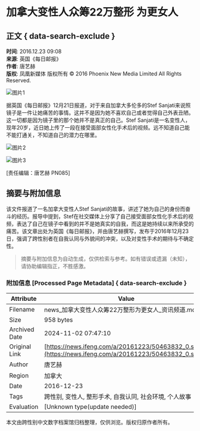 # 加拿大变性人众筹22万整形 为更女人

## 正文 { data-search-exclude }


**时间**: 2016.12.23 09:08  
**来源**: 英国《每日邮报》  
**作者**: 唐艺赫  
**版权**: 凤凰新媒体 版权所有 © 2016 Phoenix New Media Limited All Rights Reserved.

![图片1](http://p1.ifengimg.com/a/2016_52/f5addfdcc3c6ce5_size36_w634_h356.jpg)

据英国《每日邮报》12月21日报道，对于来自加拿大多伦多的Stef Sanjati来说照镜子是一件让她痛苦的事情。这并不是因为她不喜欢自己或者觉得自己外表丑陋。这一切都是因为镜子里的那个她并不是真正的自己。Stef Sanjati是一名变性人，现年20岁，近日她上传了一段在接受面部女性化手术后的视频。远不知道自己能不能打通关，不知道自己的潜力在哪里。

![图片2](https://c1.ifengimg.com/mappa1x1/2017/07/27/1x1.gif)

![图片3](https://c1.ifengimg.com/mappa1x1/2017/07/27/1x1.gif)

[责任编辑：唐艺赫 PN085]
<!-- tcd_original_link https://news.ifeng.com/a/20161223/50463832_0.shtml -->
## 摘要与附加信息

<!-- tcd_abstract -->
该文件报道了一名加拿大变性人Stef Sanjati的故事，讲述了她为自己的身份而奋斗的经历。报导中提到，Stef在社交媒体上分享了自己接受面部女性化手术后的视频，表达了自己在镜子中看到的并不是她真实的自我，而这是她持续以来所承受的痛苦。该文章出处为英国《每日邮报》，并由唐艺赫撰写，发布于2016年12月23日，强调了跨性别者在自我认同与外貌间的冲突，以及对变性手术的期待与不确定性。
<!-- tcd_abstract_end -->

> 摘要与附加信息为自动生成，仅供检索与参考。如有错误或遗漏（未知），请协助编辑指正，不胜感激。

### 附加信息 [Processed Page Metadata] { data-search-exclude }

| Attribute       | Value                                  |
|-----------------|----------------------------------------|
| Filename        | news_加拿大变性人众筹22万整形为更女人_资讯频道.md                             |
| Size            | 958 bytes                           |
| Archived Date   | 2024-11-02 07:47:10                             |
| Original Link   | [https://news.ifeng.com/a/20161223/50463832_0.shtml](https://news.ifeng.com/a/20161223/50463832_0.shtml)                       |
| Author          | 唐艺赫                               |
| Region          | 加拿大                               |
| Date            | 2016-12-23                                 |
| Tags            | 跨性别, 变性人, 整形手术, 自我认同, 社会环境, 个人故事                                 |
| Evaluation            | [Unknown type(update needed)]                                 |
<!-- tcd_table_end -->

本文由跨性别中文数字档案馆归档整理，仅供浏览。版权归原作者所有。
